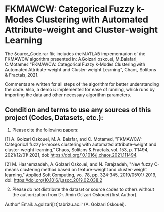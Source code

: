 # FKMAWCW: Categorical Fuzzy k-Modes Clustering with Automated Attribute-weight and Cluster-weight Learning

The Source_Code.rar file includes the MATLAB implementation of the FKMAWCW algorithm presented in:
A.Golzari oskouei, M.Balafari, C.Motamed "FKMAWCW: Categorical Fuzzy k-Modes Clustering with Automated Attribute-weight and Cluster-weight Learning", Chaos, Solitons & Fractals, 2021.

Comments are written for all steps of the algorithm for better understanding the code. Also, a demo is implemented for ease of running, which runs by importing the data and other necessary algorithm parameters.

## Condition and terms to use any sources of this project (Codes, Datasets, etc.):

1) Please cite the following papers:

[1] A. Golzari Oskouei, M. A. Balafar, and C. Motamed, "FKMAWCW: Categorical fuzzy k-modes clustering with automated attribute-weight and cluster-weight learning," Chaos, Solitons & Fractals, vol. 153, p. 111494, 2021/12/01/ 2021, doi: https://doi.org/10.1016/j.chaos.2021.111494.

[2] M. Hashemzadeh, A. Golzari Oskouei, and N. Farajzadeh, "New fuzzy C-means clustering method based on feature-weight and cluster-weight learning," Applied Soft Computing, vol. 78, pp. 324-345, 2019/05/01/ 2019, doi: https://doi.org/10.1016/j.asoc.2019.02.038.2

2) Please do not distribute the dataset or source codes to others without the authorization from Dr. Amin Golzari Oskouei (first Author).

Author’ Email: a.golzari[at]tabrizu.ac.ir (A. Golzari Oskouei).
